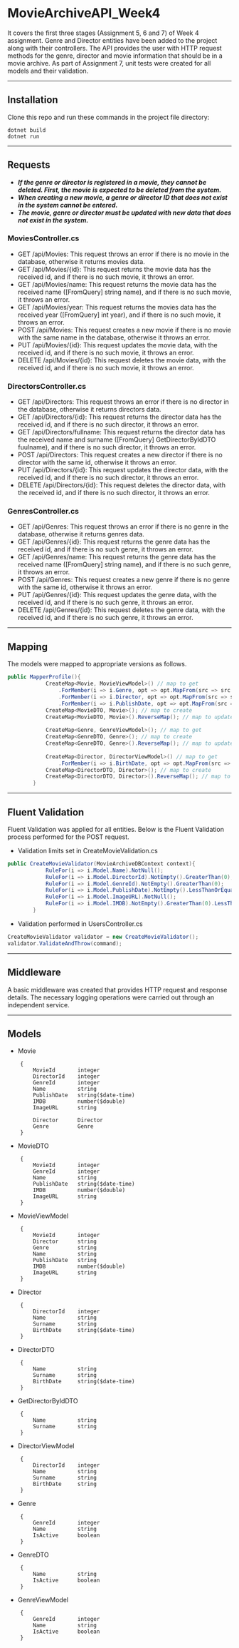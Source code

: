 # MovieArchiveAPI_Week4
It covers the first three stages (Assignment 5, 6 and 7) of Week 4 assignment. Genre and Director entities have been added to the project along with their controllers. The API provides the user with HTTP request methods for the genre, director and movie information that should be in a movie archive. As part of Assignment 7, unit tests were created for all models and their validation.

---
## Installation
Clone this repo and run these commands in the project file directory:
```
dotnet build
dotnet run
```

---
## Requests

* ***If the genre or director is registered in a movie, they cannot be deleted. First, the movie is expected to be deleted from the system.***
* ***When creating a new movie, a genre or director ID that does not exist in the system cannot be entered.***
* ***The movie, genre or director must be updated with new data that does not exist in the system.***

### MoviesController.cs
* GET   /api/Movies: This request throws an error if there is no movie in the database, otherwise it returns movies data.
* GET   /api/Movies/{id}: This request returns the movie data has the received id, and if there is no such movie, it throws an error.
* GET   /api/Movies/name: This request returns the movie data has the received name ([FromQuery] string name), and if there is no such movie, it throws an error.
* GET   /api/Movies/year: This request returns the movies data has the received year ([FromQuery] int year), and if there is no such movie, it throws an error.
* POST  /api/Movies: This request creates a new movie if there is no movie with the same name in the database, otherwise it throws an error.
* PUT   /api/Movies/{id}: This request updates the movie data, with the received id, and if there is no such movie, it throws an error.
* DELETE   /api/Movies/{id}: This request deletes the movie data, with the received id, and if there is no such movie, it throws an error.
  
### DirectorsController.cs
* GET   /api/Directors: This request throws an error if there is no director in the database, otherwise it returns directors data.
* GET   /api/Directors/{id}: This request returns the director data has the received id, and if there is no such director, it throws an error.
* GET   /api/Directors/fullname: This request returns the director data has the received name and surname ([FromQuery] GetDirectorByIdDTO fuulname), and if there is no such director, it throws an error.
* POST  /api/Directors: This request creates a new director if there is no director with the same id, otherwise it throws an error.
* PUT   /api/Directors/{id}: This request updates the director data, with the received id, and if there is no such director, it throws an error.
* DELETE   /api/Directors/{id}: This request deletes the director data, with the received id, and if there is no such director, it throws an error.
  
### GenresController.cs
* GET   /api/Genres: This request throws an error if there is no genre in the database, otherwise it returns genres data.
* GET   /api/Genres/{id}: This request returns the genre data has the received id, and if there is no such genre, it throws an error.
* GET   /api/Genres/name: This request returns the genre data has the received name ([FromQuery] string name), and if there is no such genre, it throws an error.
* POST  /api/Genres: This request creates a new genre if there is no genre with the same id, otherwise it throws an error.
* PUT   /api/Genres/{id}: This request updates the genre data, with the received id, and if there is no such genre, it throws an error.
* DELETE   /api/Genres/{id}: This request deletes the genre data, with the received id, and if there is no such genre, it throws an error.

---
## Mapping
The models were mapped to appropriate versions as follows.
```c#
public MapperProfile(){
            CreateMap<Movie, MovieViewModel>() // map to get
                .ForMember(i => i.Genre, opt => opt.MapFrom(src => src.Genre.Name))
                .ForMember(i => i.Director, opt => opt.MapFrom(src => src.Director.Name + " " + src.Director.Surname))
                .ForMember(i => i.PublishDate, opt => opt.MapFrom(src => src.PublishDate.Date.ToString("dd/MM/yyy")));
            CreateMap<MovieDTO, Movie>(); // map to create
            CreateMap<MovieDTO, Movie>().ReverseMap(); // map to update
            
            CreateMap<Genre, GenreViewModel>(); // map to get
            CreateMap<GenreDTO, Genre>(); // map to create
            CreateMap<GenreDTO, Genre>().ReverseMap(); // map to update
            
            CreateMap<Director, DirectorViewModel>() // map to get
                .ForMember(i => i.BirthDate, opt => opt.MapFrom(src => src.BirthDate.Date.ToString("dd/MM/yyy")));
            CreateMap<DirectorDTO, Director>(); // map to create
            CreateMap<DirectorDTO, Director>().ReverseMap(); // map to update
        }
```

---
## Fluent Validation
Fluent Validation was applied for all entities. Below is the Fluent Validation process performed for the POST request.
* Validation limits set in CreateMovieValidation.cs
```c#
public CreateMovieValidator(MovieArchiveDBContext context){
            RuleFor(i => i.Model.Name).NotNull();
            RuleFor(i => i.Model.DirectorId).NotEmpty().GreaterThan(0);
            RuleFor(i => i.Model.GenreId).NotEmpty().GreaterThan(0);
            RuleFor(i => i.Model.PublishDate).NotEmpty().LessThanOrEqualTo(DateTime.Now.Date);
            RuleFor(i => i.Model.ImageURL).NotNull();
            RuleFor(i => i.Model.IMDB).NotEmpty().GreaterThan(0).LessThanOrEqualTo(10);
        }
```

* Validation performed in UsersController.cs
```c#
CreateMovieValidator validator = new CreateMovieValidator();
validator.ValidateAndThrow(command);
```

---
## Middleware
A basic middleware was created that provides HTTP request and response details. The necessary logging operations were carried out through an independent service.

---
## Models
* Movie
```
    {
        MovieId       integer
        DirectorId    integer
        GenreId       integer
        Name          string
        PublishDate   string($date-time)
        IMDB          number($double)
        ImageURL      string

        Director      Director
        Genre         Genre
    }
```
* MovieDTO
```
    {
        MovieId       integer
        GenreId       integer
        Name          string
        PublishDate   string($date-time)
        IMDB          number($double)
        ImageURL      string
    }
```
* MovieViewModel
```
    {
        MovieId       integer
        Director      string
        Genre         string
        Name          string
        PublishDate   string
        IMDB          number($double)
        ImageURL      string
    }
```
* Director
```
    {
        DirectorId    integer
        Name          string
        Surname       string
        BirthDate     string($date-time)
    }
```
* DirectorDTO
```
    {
        Name          string
        Surname       string
        BirthDate     string($date-time)
    }
```
* GetDirectorByIdDTO
```
    {
        Name          string
        Surname       string
    }
```
* DirectorViewModel
```
    {
        DirectorId    integer
        Name          string
        Surname       string
        BirthDate     string
    }
```
* Genre
```
    {
        GenreId       integer
        Name          string
        IsActive      boolean
    }
```
* GenreDTO
```
    {
        Name          string
        IsActive      boolean
    }
```
* GenreViewModel
```
    {
        GenreId       integer
        Name          string
        IsActive      boolean
    }
```
